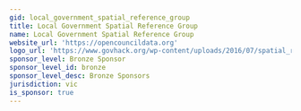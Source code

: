 ```yaml
---
gid: local_government_spatial_reference_group
title: Local Government Spatial Reference Group
name: Local Government Spatial Reference Group
website_url: 'https://opencouncildata.org'
logo_url: 'https://www.govhack.org/wp-content/uploads/2016/07/spatial_reference_group.png'
sponsor_level: Bronze Sponsor
sponsor_level_id: bronze
sponsor_level_desc: Bronze Sponsors
jurisdiction: vic
is_sponsor: true
---
```

